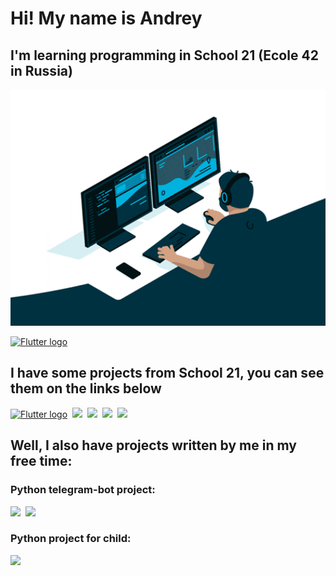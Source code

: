 # Hi! My name is Andrey
## I'm learning programming in School 21 (Ecole 42 in Russia)

<p align="center">
  <img width="860" src="./giphy.gif">
</p>

[<img src="https://img.shields.io/badge/Telegram-17191e?logo=Telegram&logoColor=2986cc&style=plastic&logo=appveyor" alt="Flutter logo" title="Flutter" height="25" />](https://t.me/hbombur)

## I have some projects from School 21, you can see them on the links below

[<img src="https://img.shields.io/badge/%20-lib__ft-green?logo=42&logoColor=000000&style=plastic&logoWidth=40&labelColor=abcdef" alt="Flutter logo" title="Flutter" height="25" />](https://github.com/hbombur/my_libft)&nbsp;
[<img src="https://img.shields.io/badge/+-get__next__line-green?logo=42&logoColor=000000&style=for-the-badge" />](https://github.com/hbombur/get_next_line)&nbsp;
[<img src="https://img.shields.io/badge/+-ft__printf-green?logo=42&logoColor=000000&style=for-the-badge?Color=000000" />](https://github.com/hbombur/ft_printf)&nbsp;
[<img src="https://img.shields.io/badge/+-pipex-green?logo=42&logoColor=000000&style=for-the-badge?Color=000000" />](https://github.com/hbombur/pipex)&nbsp;
[<img src="https://img.shields.io/badge/+-FDF-green?logo=42&logoColor=000000&style=for-the-badge?Color=000000" />](https://github.com/hbombur/FDF)&nbsp;

## Well, I also have projects written by me in my free time:
### Python telegram-bot project:

[<img src="https://img.shields.io/badge/Py-Peter__bot-darkblue?style=for-the-badge&logo=python" />](https://github.com/hbombur/pyotr-bot)&nbsp;
[<img src="https://img.shields.io/badge/Py-Church__Schedule-lightblue?style=for-the-badge&logo=python" />](https://github.com/hbombur/church_shedule)&nbsp;

### Python project for child:

[<img src="https://img.shields.io/badge/Py-Timer%202.0-darkgreen?style=for-the-badge&logo=python" />](https://github.com/hbombur/timer2_0)&nbsp;
